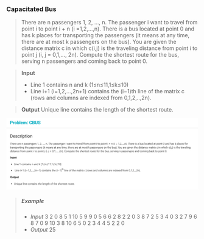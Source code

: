 ### Capacitated Bus 
> There are n passengers 1, 2, …, n.
> The passenger i want to travel from point i to point i + n (i =1,2,…,n).
> There is a bus located at point 0 and has k places for transporting the passengers (it means at any time, there are at most k passengers on the bus).
> You are given the distance matrix c in which c(i,j) is the traveling distance from point i to point j (i, j = 0,1,…, 2n).
> Compute the shortest route for the bus, serving n passengers and coming back to point 0.

> **Input**
> - Line 1 contains n and k (1≤n≤11,1≤k≤10)
> - Line i+1 (i=1,2,…,2n+1) contains the (i−1)th line of the matrix c (rows and columns are indexed from 0,1,2,..,2n).

> **Output**
> Unique line contains the length of the shortest route.

![cbus](image.png)
> ##### Example #####
> - *Input*
> 3  2
> 0  8  5  1  10  5  9
> 9  0  5  6  6  2  8
> 2  2  0  3  8  7  2
> 5  3  4  0  3  2  7
> 9  6  8  7  0  9  10
> 3  8  10  6  5  0  2
> 3  4  4  5  2  2  0
> - *Output*
> 25